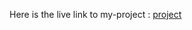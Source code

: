 Here is the live link to my-project : [project](https://mansi-99914.github.io/fmentorNotificationPage/)
